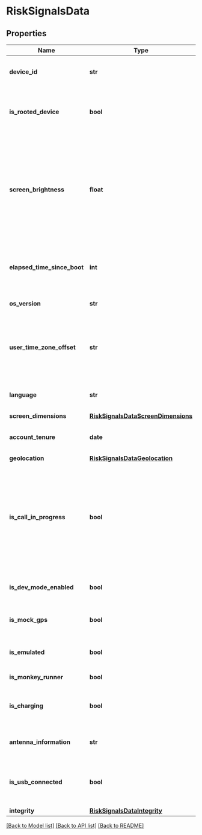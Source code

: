 # RiskSignalsData

## Properties
Name | Type | Description | Notes
------------ | ------------- | ------------- | -------------
**device_id** | **str** | ID único do dispositivo gerado pela plataforma. | 
**is_rooted_device** | **bool** | Indica se o dispositivo atualmente está com permissão de “root”. | 
**screen_brightness** | **float** | Indica o nível de brilho da tela do dispositivo.   Em dispositivos Android o valor é um inteiro, entre 0 e 255, inclusive;   Em dispositivos iOS o valor é um ponto flutuante entre 0.0 e 1.0.  | 
**elapsed_time_since_boot** | **int** | Indica por quanto tempo (em milissegundos) o dispositivo está ligado. | 
**os_version** | **str** | Versão do sistema operacional. | 
**user_time_zone_offset** | **str** | Indica a configuração de fuso horário do dispositivo do usuário, com o formato UTC offset: ±hh[:mm]  | 
**language** | **str** | Indica o idioma do dispositivo no formato ISO 639-1. | 
**screen_dimensions** | [**RiskSignalsDataScreenDimensions**](RiskSignalsDataScreenDimensions.md) |  | 
**account_tenure** | **date** | Data de cadastro do cliente na iniciadora. | 
**geolocation** | [**RiskSignalsDataGeolocation**](RiskSignalsDataGeolocation.md) |  | [optional] 
**is_call_in_progress** | **bool** | Indica chamada ativa no momento do vínculo.  [Restrição] Caso o sinal de risco esteja disponível (cliente permitiu que fosse coletado), o mesmo deverá ser enviado  | [optional] 
**is_dev_mode_enabled** | **bool** | Indica se o dispositivo está em modo de desenvolvedor. | [optional] 
**is_mock_gps** | **bool** | Indica se o dispositivo está usando um GPS falso. | [optional] 
**is_emulated** | **bool** | Indica se o dispositivo é emulado ou real. | [optional] 
**is_monkey_runner** | **bool** | Indica o uso do MonkeyRunner. | [optional] 
**is_charging** | **bool** | Indica se a bateria do dispositivo está sendo carregada. | [optional] 
**antenna_information** | **str** | Indica em qual antena o dispositivo está conectado. | [optional] 
**is_usb_connected** | **bool** | Indica se o dispositivo está conectado a outro dispositivo via USB. | [optional] 
**integrity** | [**RiskSignalsDataIntegrity**](RiskSignalsDataIntegrity.md) |  | [optional] 

[[Back to Model list]](../README.md#documentation-for-models) [[Back to API list]](../README.md#documentation-for-api-endpoints) [[Back to README]](../README.md)


